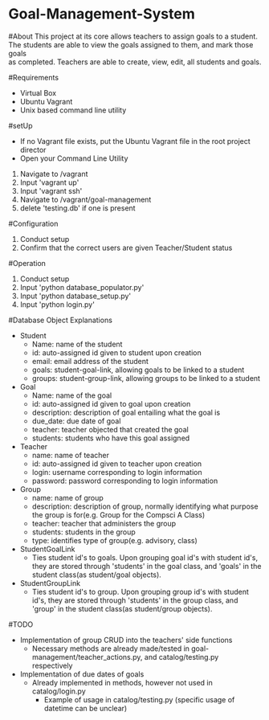 # Goal-Management-System
#About
This project at its core allows teachers to assign goals to a student.
The students are able to view the goals assigned to them, and mark those goals  
as completed. Teachers are able to create, view, edit, all students and goals.

#Requirements
- Virtual Box
- Ubuntu Vagrant
- Unix based command line utility

#setUp
- If no Vagrant file exists, put the Ubuntu Vagrant file in the root project director
- Open your Command Line Utility

1. Navigate to /vagrant
2. Input 'vagrant up'
3. Input 'vagrant ssh'
4. Navigate to /vagrant/goal-management
5. delete 'testing.db' if one is present

#Configuration
1. Conduct setup  
2. Confirm that the correct users are given Teacher/Student status

#Operation
1. Conduct setup
2. Input 'python database_populator.py'
3. Input 'python database_setup.py'
4. Input 'python login.py'

#Database Object Explanations
- Student
  - Name: name of the student
  - id: auto-assigned id given to student upon creation
  - email: email address of the student
  - goals: student-goal-link, allowing goals to be linked to a student
  - groups: student-group-link, allowing groups to be linked to a student
- Goal
  - Name: name of the goal
  - id: auto-assigned id given to goal upon creation
  - description: description of goal entailing what the goal is
  - due_date: due date of goal
  - teacher: teacher objected that created the goal
  - students: students who have this goal assigned
- Teacher
  - name: name of teacher
  - id: auto-assigned id given to teacher upon creation
  - login: username corresponding to login information
  - password: password corresponding to login information
- Group
  - name: name of group
  - description: description of group, normally identifying what purpose the group is for(e.g. Group for the Compsci A Class)
  - teacher: teacher that administers the group
  - students: students in the group
  - type: identifies type of group(e.g. advisory, class)
- StudentGoalLink
  - Ties student id's to goals. Upon grouping goal id's with student id's, they are stored through 'students' in the goal class, and 'goals' in the student class(as student/goal objects).
- StudentGroupLink
  - Ties student id's to group. Upon grouping group id's with student id's, they are stored through 'students' in the group class, and 'group' in the student class(as student/group objects).

#TODO
- Implementation of group CRUD into the teachers' side functions
  - Necessary methods are already made/tested in goal-management/teacher_actions.py, and catalog/testing.py  
    respectively
- Implementation of due dates of goals
  - Already implemented in methods, however not used in catalog/login.py
    - Example of usage in catalog/testing.py (specific usage of datetime can be unclear)
